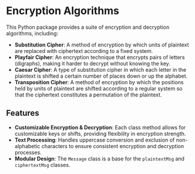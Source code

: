 # Encryption Algorithms

This Python package provides a suite of encryption and decryption algorithms, including:

- **Substitution Cipher**: A method of encryption by which units of plaintext are replaced with ciphertext according to a fixed system.
- **Playfair Cipher**: An encryption technique that encrypts pairs of letters (digraphs), making it harder to decrypt without knowing the key.
- **Caesar Cipher**: A type of substitution cipher in which each letter in the plaintext is shifted a certain number of places down or up the alphabet.
- **Transposition Cipher**: A method of encryption by which the positions held by units of plaintext are shifted according to a regular system so that the ciphertext constitutes a permutation of the plaintext.

## Features

- **Customizable Encryption & Decryption**: Each class method allows for customizable keys or shifts, providing flexibility in encryption strength.
- **Text Processing**: Handles uppercase conversion and exclusion of non-alphabetic characters to ensure consistent encryption and decryption processes.
- **Modular Design**: The `Message` class is a base for the `plaintextMsg` and `ciphertextMsg` classes.
